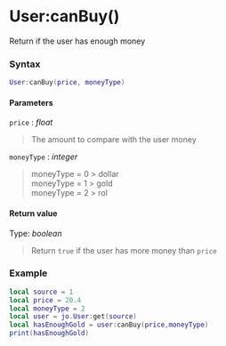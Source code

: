 # User:canBuy()

Return if the user has enough money

### Syntax
```lua
User:canBuy(price, moneyType)
```
#### Parameters
`price` : *float*
> The amount to compare with the user money

`moneyType` : *integer*
> moneyType = 0 > dollar  
> moneyType = 1 > gold  
> moneyType = 2 > rol  

#### Return value
Type: *boolean*
> Return `true` if the user has more money than `price`  

### Example
```lua
local source = 1
local price = 20.4
local moneyType = 2
local user = jo.User:get(source)
local hasEnoughGold = user:canBuy(price,moneyType)
print(hasEnoughGold)
```
